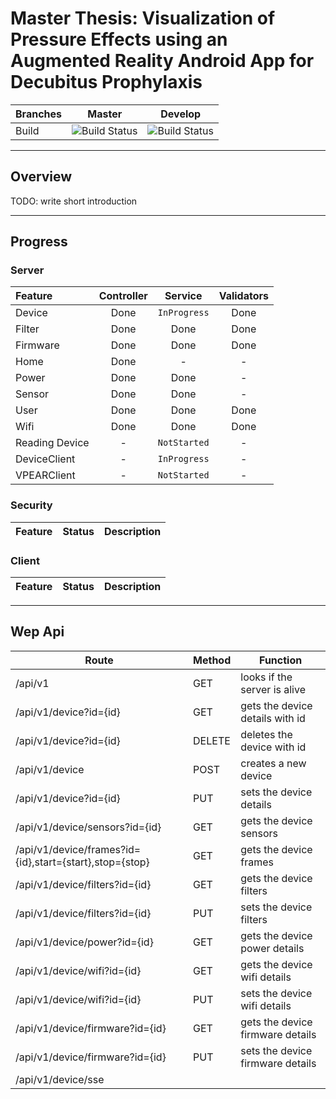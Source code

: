 # Master Thesis: Visualization of Pressure Effects using an Augmented Reality Android App for Decubitus Prophylaxis

| Branches | Master | Develop |
| - | - | - |
| Build | ![Build Status][1] | ![Build Status][2] |

[1]: https://dev.azure.com/psachmann/vpear/_apis/build/status/psachmann.vpear?branchName=master
[2]: https://dev.azure.com/psachmann/vpear/_apis/build/status/psachmann.vpear?branchName=develop

---
## Overview

TODO: write short introduction

---
## Progress

### Server

| Feature | Controller | Service | Validators |
| :- | :-: | :-: | :-: |
| Device | Done | `InProgress` | Done |
| Filter | Done | Done | Done |
| Firmware | Done | Done | Done |
| Home | Done | - | - |
| Power | Done | Done | - |
| Sensor | Done | Done | - |
| User | Done | Done | Done |
| Wifi | Done | Done | Done |
| Reading Device | - | `NotStarted` | - |
| DeviceClient | - | `InProgress`  | - |
| VPEARClient | - | `NotStarted`  | - |

### Security

| Feature | Status | Description |
| :- | :-: | :- |

### Client

| Feature | Status | Description |
| :- | :-: | :- |

---
## Wep Api

| Route | Method | Function |
| - | - | - |
| /api/v1 | GET | looks if the server is alive |
| /api/v1/device?id={id} | GET | gets the device details with id |
| /api/v1/device?id={id} | DELETE | deletes the device with id |
| /api/v1/device | POST | creates a new device |
| /api/v1/device?id={id} | PUT | sets the device details |
| /api/v1/device/sensors?id={id} | GET | gets the device sensors |
| /api/v1/device/frames?id={id},start={start},stop={stop} | GET | gets the device frames |
| /api/v1/device/filters?id={id} | GET | gets the device filters |
| /api/v1/device/filters?id={id} | PUT | sets the device filters |
| /api/v1/device/power?id={id} | GET | gets the device power details |
| /api/v1/device/wifi?id={id} | GET | gets the device wifi details |
| /api/v1/device/wifi?id={id} | PUT | sets the device wifi details |
| /api/v1/device/firmware?id={id} | GET | gets the device firmware details |
| /api/v1/device/firmware?id={id} | PUT | sets the device firmware details |
| /api/v1/device/sse |||
